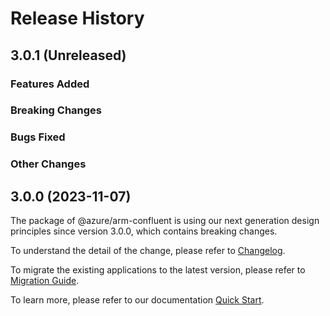 # Release History

## 3.0.1 (Unreleased)

### Features Added

### Breaking Changes

### Bugs Fixed

### Other Changes

## 3.0.0 (2023-11-07)

The package of @azure/arm-confluent is using our next generation design principles since version 3.0.0, which contains breaking changes.

To understand the detail of the change, please refer to [Changelog](https://aka.ms/azsdk/js/mgmt/quickstart).

To migrate the existing applications to the latest version, please refer to [Migration Guide](https://aka.ms/js-track2-migration-guide).

To learn more, please refer to our documentation [Quick Start](https://aka.ms/azsdk/js/mgmt/quickstart ).
